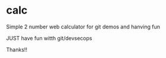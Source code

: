 # calc
Simple 2 number web calculator for git demos and hanving fun

JUST have fun witth git/devsecops

Thanks!!
